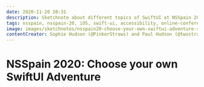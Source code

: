 ```yaml
---
date: 2020-11-20 20:31
description: Sketchnote about different topics of SwiftUI at NSSpain 2020
tags: nsspain, nsspain-20, iOS, swift-ui, accessibility, online-conference
image: images/sketchnotes/nsspain20-choose-your-own-swiftui-adventure-small.jpg
contentCreator: Sophie Hudson (@PinkerStraws) and Paul Hudson (@twostraws)
---
```


# NSSpain 2020: Choose your own SwiftUI Adventure
